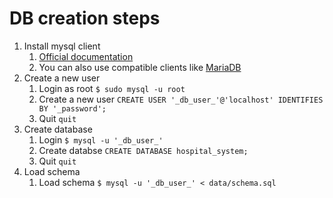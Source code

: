 # DB creation steps

1. Install mysql client
    1. [Official documentation](https://dev.mysql.com/doc/mysql-getting-started/en/#mysql-getting-started-installing)
    2. You can also use compatible clients like [MariaDB](https://mariadb.org/)
2. Create a new user
    1. Login as root `$ sudo mysql -u root`
    2. Create a new user `CREATE USER '_db_user_'@'localhost' IDENTIFIES BY '_password';`
    3. Quit `quit`
3. Create database 
    1. Login `$ mysql -u '_db_user_'`
    2. Create databse `CREATE DATABASE hospital_system;`
    3. Quit `quit`
4. Load schema
    1. Load schema `$ mysql -u '_db_user_' < data/schema.sql`
